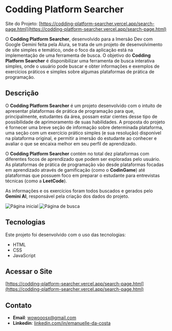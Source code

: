 # Codding Platform Searcher

Site do Projeto: [https://codding-platform-searcher.vercel.app/search-page.html](https://codding-platform-searcher.vercel.app/search-page.html)

O **Codding Platform Searcher**, desenvolvido para a Imersão Dev com Google Gemini feita pela Alura, se trata de um projeto de desenvolvimento de site simples e temático, onde o foco da aplicação está na implementação de uma ferramenta de busca. O objetivo do **Codding Platform Searcher** é disponibilizar uma ferramenta de busca interativa simples, onde o usuário pode buscar e obter informações e exemplos de exercícios práticos e simples sobre algumas plataformas de prática de programação.

## Descrição

O **Codding Platform Searcher** é um projeto desenvolvido com o intuito de apresentar plataformas de prática de programação para que, principalmente, estudantes da área, possam estar cientes desse tipo de possibilidade de aprimoramento de suas habilidades. A proposta do projeto é fornecer uma breve seção de informação sobre determinada plataforma, uma seção com um exercício prático simples (e sua resolução) disponível na plataforma original, e permitir a imersão do estudante ao conhecer e avaliar o que se encaixa melhor em seu perfil de aprendizado. 

O **Codding Platform Searcher** contém no total dez plataformas com diferentes focos de aprendizado que podem ser exploradas pelo usuário. As plataformas de prática de programação vão desde plataformas focadas em aprendizado através de gamificação (como o **CodinGame**) até plataformas que possuem foco em preparar o estudante para entrevistas técnicas (como a **LeetCode**). 

As informações e os exercícios foram todos buscados e gerados pelo **Gemini AI**, responsável pela criação dos dados do projeto. 

![Página inicial](https://github.com/user-attachments/assets/8a6199d3-8a8e-4ce3-97f0-6bc5d54ca4d9)
![Página de busca](https://github.com/user-attachments/assets/173b4928-eb7d-4303-8716-feee17e0b99e)

## Tecnologias

Este projeto foi desenvolvido com o uso das tecnologias:

- HTML
- CSS
- JavaScript

## Acessar o Site

[https://codding-platform-searcher.vercel.app/search-page.html](https://codding-platform-searcher.vercel.app/search-page.html)

## Contato

- **Email**: wowooosx@gmail.com
- **Linkedin**: [linkedin.com/in/emanuelle-da-costa](https://linkedin.com/in/emanuelle-da-costa)
